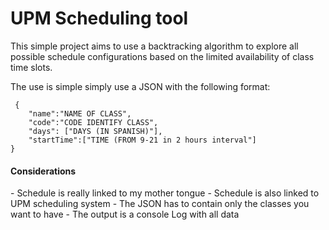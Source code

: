 <h1> UPM Scheduling tool</h1>

<p>This simple project aims to use a backtracking algorithm to explore all possible schedule configurations based on the limited availability of class time slots.</p>
<p> The use is simple simply use a JSON with the following format: </p>


     {
        "name":"NAME OF CLASS",
        "code":"CODE IDENTIFY CLASS",
        "days": ["DAYS (IN SPANISH)"],
        "startTime":["TIME (FROM 9-21 in 2 hours interval"]
    }


<h4>Considerations</h4>
- Schedule is really linked to my mother tongue 
- Schedule is also linked to UPM scheduling system
- The JSON has to contain only the classes you want to have
- The output is a console Log with all data 
